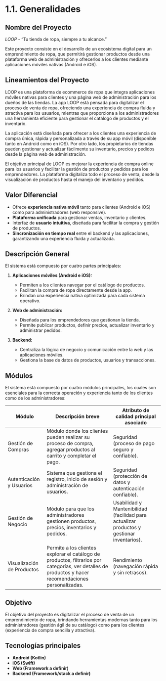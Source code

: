 # 1.1. Generalidades

## Nombre del Proyecto
*LOOP* - “Tu tienda de ropa, siempre a tu alcance.”

Este proyecto consiste en el desarrollo de un ecosistema digital para un emprendimiento de ropa, que permitirá gestionar productos desde una plataforma web de administración y ofrecerlos a los clientes mediante aplicaciones móviles nativas (Android e iOS).


## Lineamientos del Proyecto

LOOP es una plataforma de ecommerce de ropa que integra aplicaciones móviles nativas para clientes y una página web de administración para los dueños de las tiendas. La app LOOP está pensada para digitalizar el proceso de venta de ropa, ofreciendo una experiencia de compra fluida y atractiva para los usuarios, mientras que proporciona a los administradores una herramienta eficiente para gestionar el catálogo de productos y el inventario.

La aplicación está diseñada para ofrecer a los clientes una experiencia de compra única, rápida y personalizada a través de su app móvil (disponible tanto en Android como en iOS). Por otro lado, los propietarios de tiendas pueden gestionar y actualizar fácilmente su inventario, precios y pedidos desde la página web de administración.

El objetivo principal de LOOP es mejorar la experiencia de compra online para los usuarios y facilitar la gestión de productos y pedidos para los emprendedores. La plataforma digitaliza todo el proceso de venta, desde la visualización de productos hasta el manejo del inventario y pedidos.

## Valor Diferencial
- Ofrece **experiencia nativa móvil** tanto para clientes (Android e iOS) como para administradores (web responsive).
- **Plataforma unificada** para gestionar ventas, inventario y clientes.
- Interfaz de **usuario intuitiva**, diseñada para facilitar la compra y gestión de productos.
- **Sincronización en tiempo real** entre el backend y las aplicaciones, garantizando una experiencia fluida y actualizada.

## Descripción General

El sistema está compuesto por cuatro partes principales:

1. **Aplicaciones móviles (Android e iOS):**  
   - Permiten a los clientes navegar por el catálogo de productos.  
   - Facilitan la compra de ropa directamente desde la app.  
   - Brindan una experiencia nativa optimizada para cada sistema operativo.  

2. **Web de administración:**  
   - Diseñada para los emprendedores que gestionan la tienda.  
   - Permite publicar productos, definir precios, actualizar inventario y administrar pedidos.  

3. **Backend:**  
   - Centraliza la lógica de negocio y comunicación entre la web y las aplicaciones móviles.  
   - Gestiona la base de datos de productos, usuarios y transacciones.


## Módulos

El sistema está compuesto por cuatro módulos principales, los cuales son esenciales para la correcta operación y experiencia tanto de los clientes como de los administradores:

| Módulo                          | Descripción breve                                                                 | Atributo de calidad principal asociado |
|----------------------------------|-----------------------------------------------------------------------------------|----------------------------------------|
| Gestión de Compras           | Módulo donde los clientes pueden realizar su proceso de compra, agregar productos al carrito y completar el pago. | Seguridad (proceso de pago seguro y confiable). |
| Autenticación y Usuarios     | Sistema que gestiona el registro, inicio de sesión y administración de usuarios. | Seguridad (protección de datos y autenticación confiable). |
| Gestión de Negocio           | Módulo para que los administradores gestionen productos, precios, inventarios y pedidos. | Usabilidad y Mantenibilidad (facilidad para actualizar productos y gestionar inventarios). |
| Visualización de Productos   | Permite a los clientes explorar el catálogo de productos, filtrarlos por categorías, ver detalles de productos y hacer recomendaciones personalizadas. | Rendimiento (navegación rápida y sin retrasos). |

## Objetivo

El objetivo del proyecto es digitalizar el proceso de venta de un emprendimiento de ropa, brindando herramientas modernas tanto para los administradores (gestión ágil de su catálogo) como para los clientes (experiencia de compra sencilla y atractiva).

## Tecnologías principales

- **Android (Kotlin)**
- **iOS (Swift)**
- **Web (Framework a definir)**
- **Backend (Framework/stack a definir)**

